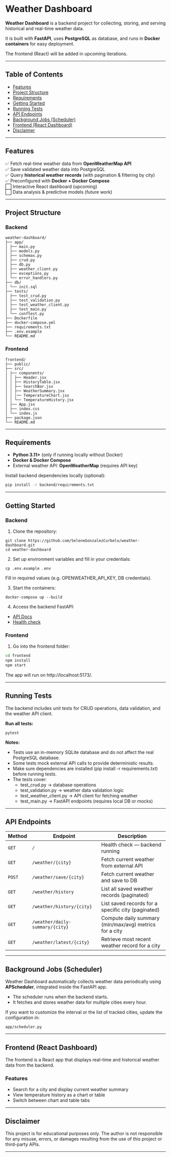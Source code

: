 # Weather Dashboard

**Weather Dashboard** is a backend project for collecting, storing, and serving historical and real-time weather data.

It is built with **FastAPI**, uses **PostgreSQL** as database, and runs in **Docker containers** for easy deployment.  

The frontend (React) will be added in upcoming iterations. 

---

## Table of Contents
- [Features](#-features)
- [Project Structure](#project-structure)
- [Requirements](#requirements)
- [Getting Started](#getting-started)
- [Running Tests](#running-tests)
- [API Endpoints](#api-endpoints)
- [Background Jobs (Scheduler)](#background-jobs-scheduler)
- [Frontend (React Dashboard)](#frontend-react-dashboard)
- [Disclaimer](#disclaimer)

---

## Features

✅ Fetch real-time weather data from **OpenWeatherMap API**  
✅ Save validated weather data into PostgreSQL  
✅ Query **historical weather records** (with pagination & filtering by city)  
✅ Preconfigured with **Docker + Docker Compose**  
⬜ Interactive React dashboard (upcoming)  
⬜ Data analysis & predictive models (future work)  

---

## Project Structure

### Backend

```
weather-dashboard/
├── app/
│ ├── main.py 
│ ├── models.py 
│ ├── schemas.py 
│ ├── crud.py
│ ├── db.py 
│ ├── weather_client.py 
│ ├── exceptions.py 
│ └── error_handlers.py 
├── db/
│ └── init.sql 
├── tests/
│ ├── test_crud.py
│ ├── test_validation.py
│ ├── test_weather_client.py
│ ├── test_main.py
│ └── conftest.py
├── Dockerfile 
├── docker-compose.yml 
├── requirements.txt
├── .env.example
└── README.md
```

### Frontend

```
frontend/
├── public/
├── src/
│ ├── components/
│ │ ├── Header.jsx
│ │ ├── HistoryTable.jsx
│ │ ├── SearchBar.jsx
│ │ ├── WeatherSummary.jsx
│ │ |── TemperatureChart.jsx
│ │ └── TemperatureHistory.jsx
│ ├── App.jsx
│ ├── index.css
│ └── index.js
├── package.json
└── README.md
```

---

## Requirements

- **Python 3.11+** (only if running locally without Docker)  
- **Docker & Docker Compose**  
- External weather API: **OpenWeatherMap** (requires API key)  

Install backend dependencies locally (optional):  

```bash
pip install -r backend/requirements.txt
```

---

## Getting Started

### Backend 

1. Clone the repository:

```
git clone https://github.com/SeleneGonzalezCurbelo/weather-dashboard.git
cd weather-dashboard
```

2. Set up environment variables and fill in your credentials:

```
cp .env.example .env
```
Fill in required values (e.g. OPENWEATHER_API_KEY, DB credentials).

3. Start the containers:

```
docker-compose up --build
```

4. Access the backend FastAPI:
- [API Docs](http://localhost:8000/docs)
- [Health check](http://localhost:8000/)

### Frontend

1. Go into the frontend folder:

```bash
cd frontend
npm install
npm start
```

The app will run on http://localhost:5173/.

---

## Running Tests

The backend includes unit tests for CRUD operations, data validation, and the weather API client.

**Run all tests:**

```
pytest
```

**Notes:**
- Tests use an in-memory SQLite database and do not affect the real PostgreSQL database.
- Some tests mock external API calls to provide deterministic results.
- Make sure dependencies are installed (pip install -r requirements.txt) before running tests.
- The tests cover:
    - test_crud.py → database operations
    - test_validation.py → weather data validation logic
    - test_weather_client.py → API client for fetching weather
    - test_main.py → FastAPI endpoints (requires local DB or mocks)

---

## API Endpoints

| Method | Endpoint                        | Description                                            |
| ------ | ------------------------------- | ------------------------------------------------------ |
| `GET`  | `/`                             | Health check — backend running                         |
| `GET`  | `/weather/{city}`               | Fetch current weather from external API                |
| `POST` | `/weather/save/{city}`          | Fetch current weather and save to DB                   |
| `GET`  | `/weather/history`              | List all saved weather records (paginated)             |
| `GET`  | `/weather/history/{city}`       | List saved records for a specific city (paginated)     |
| `GET`  | `/weather/daily-summary/{city}` | Compute daily summary (min/max/avg) metrics for a city |
| `GET`  | `/weather/latest/{city}`        | Retrieve most recent weather record for a city         |

---

## Background Jobs (Scheduler)

Weather Dashboard automatically collects weather data periodically using **APScheduler**, integrated inside the FastAPI app.

- The scheduler runs when the backend starts.
- It fetches and stores weather data for multiple cities every hour.

If you want to customize the interval or the list of tracked cities, update the configuration in:
```
app/scheduler.py
```

---

## Frontend (React Dashboard)

The frontend is a React app that displays real-time and historical weather data from the backend.

### Features

- Search for a city and display current weather summary  
- View temperature history as a chart or table  
- Switch between chart and table tabs  



---

## Disclaimer 

This project is for educational purposes only. The author is not responsible for any misuse, errors, or damages resulting from the use of this project or third-party APIs.

---